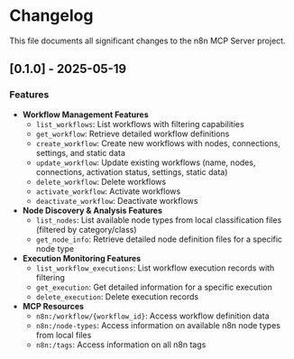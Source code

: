 # Changelog

This file documents all significant changes to the n8n MCP Server project.

## [0.1.0] - 2025-05-19

### Features
- **Workflow Management Features**
  - `list_workflows`: List workflows with filtering capabilities
  - `get_workflow`: Retrieve detailed workflow definitions
  - `create_workflow`: Create new workflows with nodes, connections, settings, and static data
  - `update_workflow`: Update existing workflows (name, nodes, connections, activation status, settings, static data)
  - `delete_workflow`: Delete workflows
  - `activate_workflow`: Activate workflows
  - `deactivate_workflow`: Deactivate workflows
- **Node Discovery & Analysis Features**
  - `list_nodes`: List available node types from local classification files (filtered by category/class)
  - `get_node_info`: Retrieve detailed node definition files for a specific node type
- **Execution Monitoring Features**
  - `list_workflow_executions`: List workflow execution records with filtering
  - `get_execution`: Get detailed information for a specific execution
  - `delete_execution`: Delete execution records
- **MCP Resources**
  - `n8n:/workflow/{workflow_id}`: Access workflow definition data
  - `n8n:/node-types`: Access information on available n8n node types from local files
  - `n8n:/tags`: Access information on all n8n tags